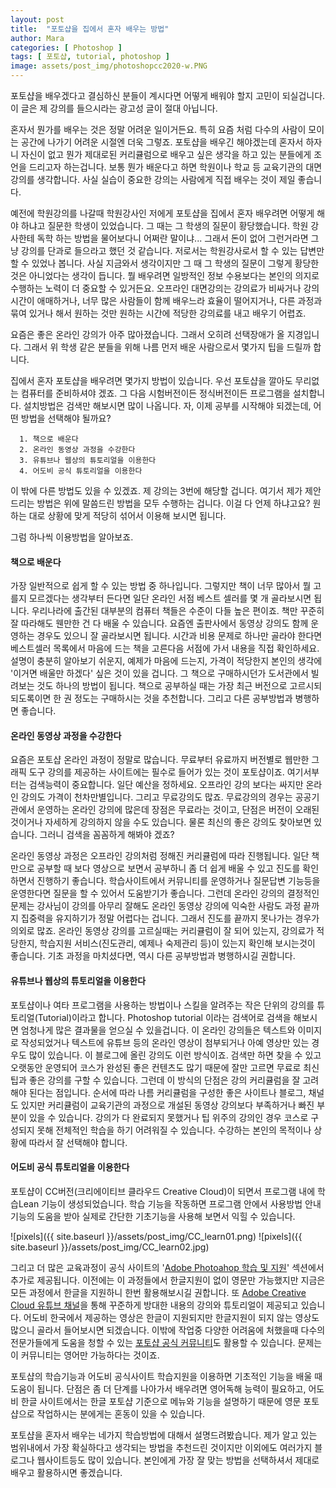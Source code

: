 ```yaml
---
layout: post
title:  "포토샵을 집에서 혼자 배우는 방법"
author: Mara
categories: [ Photoshop ]
tags: [ 포토샵, tutorial, photoshop ]
image: assets/post_img/photoshopcc2020-w.PNG
---
```

포토샵을 배우겠다고 결심하신 분들이 계시다면 어떻게 배워야 할지 고민이 되실겁니다. 이 글은 제 강의를 들으시라는 광고성 글이 절대 아닙니다.

혼자서 뭔가를 배우는 것은 정말 어려운 일이거든요. 특히 요즘 처럼 다수의 사람이 모이는 공간에 나가기 어려운 시절엔 더욱 그렇죠.
포토샵을 배우긴 해야겠는데 혼자서 하자니 자신이 없고 뭔가 제대로된 커리큘럼으로 배우고 싶은 생각을 하고 있는 분들에게 조언을 드리고자 하는겁니다.
보통 뭔가 배운다고 하면 학원이나 학교 등 교육기관의 대면 강의를 생각합니다. 사실 실습이 중요한 강의는 사람에게 직접 배우는 것이 제일 좋습니다.

예전에 학원강의를 나갈때 학원강사인 저에게 포토샵을 집에서 혼자 배우려면 어떻게 해야 하냐고 질문한 학생이 있었습니다. 그 때는 그 학생의 질문이 황당했습니다. 학원 강사한테 독학 하는 방법을 물어보다니 어쩌란 말이냐... 그래서 돈이 없어 그런거라면 그냥 강의를 단과로 들으라고 했던 것 같습니다. 저로서는 학원강사로서 할 수 있는 답변만 할 수 있었나 봅니다.
사실 지금와서 생각이지만 그 때 그 학생의 질문이 그렇게 황당한 것은 아니었다는 생각이 듭니다. 뭘 배우려면 일방적인 정보 수용보다는 본인의 의지로 수행하는 노력이 더 중요할 수 있거든요. 오프라인 대면강의는 강의료가 비싸거나 강의 시간이 애매하거나, 너무 많은 사람들이 함께 배우느라 효율이 떨어지거나, 다른 과정과 묶여 있거나 해서 원하는 것만 원하는 시간에 적당한 강의료를 내고 배우기 어렵죠.

요즘은 좋은 온라인 강의가 아주 많아졌습니다. 그래서 오히려 선택장애가 올 지경입니다. 그래서 위 학생 같은 분들을 위해 나름 먼저 배운 사람으로서 몇가지 팁을 드릴까 합니다.

집에서 혼자 포토샵을 배우려면 몇가지 방법이 있습니다. 우선 포토샵을 깔아도 무리없는 컴퓨터를 준비하셔야 겠죠. 그 다음 시험버전이든 정식버전이든 프로그램을 설치합니다. 설치방법은 검색만 해보시면 많이 나옵니다.
자, 이제 공부를 시작해야 되겠는데, 어떤 방법을 선택해야 될까요?  

```
  1. 책으로 배운다
  2. 온라인 동영상 과정을 수강한다
  3. 유튜브나 웹상의 튜토리얼을 이용한다
  4. 어도비 공식 튜토리얼을 이용한다
```
이 밖에 다른 방법도 있을 수 있겠죠. 제 강의는 3번에 해당할 겁니다.
여기서 제가 제안 드리는 방법은 위에 말씀드린 방법을 모두 수행하는 겁니다. 이걸 다 언제 하냐고요? 원하는 대로 상황에 맞게 적당히 섞어서 이용해 보시면 됩니다.

그럼 하나씩 이용방법을 알아보죠.

#### 책으로 배운다

가장 일반적으로 쉽게 할 수 있는 방법 중 하나입니다. 그렇지만 책이 너무 많아서 뭘 고를지 모르겠다는 생각부터 든다면 일단 온라인 서점 베스트 셀러를 몇 개 골라보시면 됩니다. 우리나라에 출간된 대부분의 컴퓨터 책들은 수준이 다들 높은 편이죠. 책만 꾸준히  잘 따라해도 웬만한 건 다 배울 수 있습니다. 요즘엔 출판사에서 동영상 강의도 함께 운영하는 경우도 있으니 잘 골라보시면 됩니다.
시간과 비용 문제로 하나만 골라야 한다면 베스트셀러 목록에서 마음에 드는 책을 고른다음 서점에 가서 내용을 직접 확인하세요. 설명이 충분히 알아보기 쉬운지, 예제가 마음에 드는지, 가격이 적당한지 본인의 생각에 '이거면 배울만 하겠다' 싶은 것이 있을 겁니다. 그 책으로 구매하시던가 도서관에서 빌려보는 것도 하나의 방법이 됩니다.
책으로 공부하실 때는 가장 최근 버전으로 고르시되 되도록이면 한 권 정도는 구매하시는 것을 추천합니다. 그리고 다른 공부방법과 병행하면 좋습니다.

#### 온라인 동영상 과정을 수강한다

요즘은 포토샵 온라인 과정이 정말로 많습니다. 무료부터 유료까지 버전별로 웹만한 그래픽 도구 강의를 제공하는 사이트에는 필수로 들어가 있는 것이 포토샵이죠.
여기서부터는 검색능력이 중요합니다. 일단 예산을 정하세요.
오프라인 강의 보다는 싸지만 온라인 강의도 가격이 천차만별입니다. 그리고 무료강의도 많죠. 무료강의의 경우는 공공기관에서 운영하는 온라인 강의에 많은데 장점은 무료라는 것이고, 단점은 버전이 오래된 것이거나 자세하게 강의하지 않을 수도 있습니다.
물론 최신의 좋은 강의도 찾아보면 있습니다. 그러니 검색을 꼼꼼하게 해봐야 겠죠?

온라인 동영상 과정은 오프라인 강의처럼 정해진 커리큘럼에 따라 진행됩니다. 일단 책만으로 공부할 때 보다 영상으로 보면서 공부하니 좀 더 쉽게 배울 수 있고 진도를 확인하면서 진행하기 좋습니다. 학습사이트에서 커뮤니티를 운영하거나 질문답변 기능등을 운영한다면 질문을 할 수 있어서 도움받기가 좋습니다.
그런데 온라인 강의의 결정적인 문제는 강사님이 강의를 아무리 잘해도 온라인 동영상 강의에 익숙한 사람도 과정 끝까지 집중력을 유지하기가 정말 어렵다는 겁니다. 그래서 진도를 끝까지 못나가는 경우가 의외로 많죠.
온라인 동영상 강의를 고르실때는 커리큘럼이 잘 되어 있는지, 강의료가 적당한지, 학습지원 서비스(진도관리, 예제나 숙제관리 등)이 있는지 확인해 보시는것이 좋습니다. 기초 과정을 마치셨다면, 역시 다른 공부방법과 병행하시길 권합니다.


#### 유튜브나 웹상의 튜토리얼을 이용한다

포토샵이나 여타 프로그램을 사용하는 방법이나 스킬을 알려주는 작은 단위의 강의를 튜토리얼(Tutorial)이라고 합니다. Photoshop tutorial 이라는 검색어로 검색을 해보시면 엄청나게 많은 결과물을 얻으실 수 있을겁니다.
이 온라인 강의들은 텍스트와 이미지로 작성되었거나 텍스트에 유튜브 등의 온라인 영상이 첨부되거나 아예 영상만 있는 경우도 많이 있습니다.
이 블로그에 올린 강의도 이런 방식이죠. 검색만 하면 찾을 수 있고 오랫동안 운영되어 코스가 완성된 좋은 컨텐츠도 많기 때문에 잘만 고르면 무료로 최신 팁과 좋은 강의를 구할 수 있습니다. 그런데 이 방식의 단점은 강의 커리큘럼을 잘 고려해야 된다는 점입니다. 순서에 따라 나름 커리큘럼을 구성한 좋은 사이트나 블로그, 채널도 있지만 커리큘럼이 교육기관의 과정으로 개설된 동영상 강의보다 부족하거나 빠진 부분이 있을 수 있습니다.  강의가 다 완료되지 못했거나 팁 위주의 강의인 경우 코스로 구성되지 못해 전체적인 학습을 하기 어려워질 수 있습니다. 수강하는 본인의 목적이나 상황에 따라서 잘 선택해야 합니다.

#### 어도비 공식 튜토리얼을 이용한다

포토샵이 CC버전(크리에이티브 클라우드 Creative Cloud)이 되면서 프로그램 내에 학습Lean 기능이 생성되었습니다. 학습 기능을 작동하면 프로그램 안에서 사용방법 안내기능의 도움을 받아 실제로 간단한 기초기능을 사용해 보면서 익힐 수 있습니다.

![pixels]({{ site.baseurl }}/assets/post_img/CC_learn01.png)
![pixels]({{ site.baseurl }}/assets/post_img/CC_learn02.jpg)

그리고 더 많은 교육과정이 공식 사이트의 '<a href="https://helpx.adobe.com/kr/support/photoshop.html?promoid=5NHJ8FD2&mv=other" target="_blank">Adobe Photoahop 학습 및 지원</a>' 섹션에서 추가로 제공됩니다. 이전에는 이 과정들에서 한글지원이 없이 영문만 가능했지만 지금은 모든 과정에서 한글을 지원하니 한번 활용해보시길 권합니다.
또 <a href="https://www.youtube.com/c/AdobeCreativeCloud/featured" target="_blank">Adobe Creative Cloud 유튜브 채널</a>을 통해 꾸준하게 방대한 내용의 강의와 튜토리얼이 제공되고 있습니다. 어도비 한국에서 제공하는 영상은 한글이 지원되지만 한글지원이 되지 않는 영상도 많으니 골라서 들어보시면 되겠습니다.
이밖에 작업중 다양한 어려움에 처했을때 다수의 전문가들에게 도움을 청할 수 있는 <a href="https://community.adobe.com/t5/photoshop/bd-p/photoshop?page=1&sort=latest_replies&filter=all" target="_blank">포토샵 공식 커뮤니티</a>도 활용할 수 있습니다.  문제는 이 커뮤니티는 영어만 가능하다는 것이죠.

포토샵의 학습기능과 어도비 공식사이트 학습지원을 이용하면 기초적인 기능을 배울 때 도움이 됩니다. 단점은 좀 더 단계를 나아가서 배우려면 영어독해 능력이 필요하고, 어도비 한글 사이트에서는 한글 포토샵 기준으로 메뉴와 기능을 설명하기 때문에 영문 포토샵으로 작업하시는 분에게는 혼동이 있을 수 있습니다.

포토샵을 혼자서 배우는 네가지 학습방법에 대해서 설명드려봤습니다. 제가 알고 있는 범위내에서 가장 확실하다고 생각되는 방법을 추천드린 것이지만 이외에도 여러가지 블로그나 웹사이트등도 많이 있습니다. 본인에게 가장 잘 맞는 방법을 선택하셔서 제대로 배우고 활용하시면 좋겠습니다.
